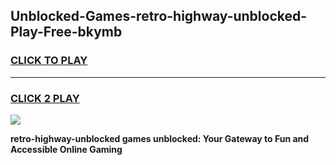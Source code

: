 
## Unblocked-Games-retro-highway-unblocked-Play-Free-bkymb
<h3>
<a href="https://premium76.site?title=retro-highway-unblocked&ref=19M">CLICK TO PLAY</a></h3>
<hr>

<h3>
<a href="https://premium76.site?title=retro-highway-unblocked&ref=19M">CLICK 2 PLAY</a>
  
</h3>

<a href="https://premium76.site?title=retro-highway-unblocked&ref=19M"><img src="https://clearcache.store/games.png"></a>


**retro-highway-unblocked games unblocked: Your Gateway to Fun and Accessible Online Gaming**
